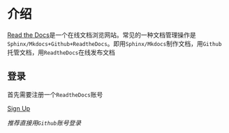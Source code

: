 
# 介绍

[Read the Docs](https://readthedocs.org/)是一个在线文档浏览网站。常见的一种文档管理操作是`Sphinx/Mkdocs+Github+ReadtheDocs`。即用`Sphinx/Mkdocs`制作文档，用`Github`托管文档，用`ReadtheDocs`在线发布文档

## 登录

首先需要注册一个`ReadtheDocs`账号

[Sign Up](https://readthedocs.org/accounts/signup/)

*推荐直接用`Github`账号登录*